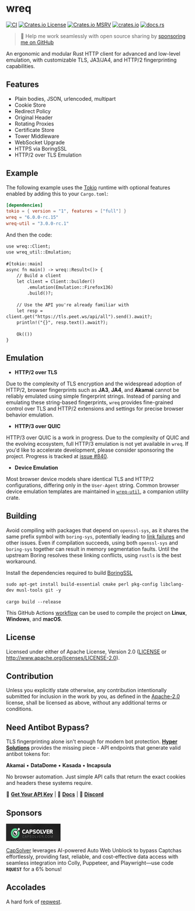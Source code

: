 # wreq

[![CI](https://github.com/0x676e67/wreq/actions/workflows/ci.yml/badge.svg)](https://github.com/0x676e67/wreq/actions/workflows/ci.yml)
[![Crates.io License](https://img.shields.io/crates/l/wreq)](./LICENSE)
[![Crates.io MSRV](https://img.shields.io/crates/msrv/wreq?logo=rust)](https://crates.io/crates/wreq)
[![crates.io](https://img.shields.io/crates/v/wreq.svg?logo=rust)](https://crates.io/crates/wreq)
[![docs.rs](https://img.shields.io/docsrs/wreq?color=blue&logo=rust)](https://docs.rs/wreq)

> 🚀 Help me work seamlessly with open source sharing by [sponsoring me on GitHub](https://github.com/0x676e67/0x676e67/blob/main/SPONSOR.md)

An ergonomic and modular Rust HTTP client for advanced and low-level emulation, with customizable TLS, JA3/JA4, and HTTP/2 fingerprinting capabilities.

## Features

- Plain bodies, JSON, urlencoded, multipart
- Cookie Store
- Redirect Policy
- Original Header
- Rotating Proxies
- Certificate Store
- Tower Middleware
- WebSocket Upgrade
- HTTPS via BoringSSL
- HTTP/2 over TLS Emulation

## Example

The following example uses the [Tokio](https://tokio.rs) runtime with optional features enabled by adding this to your `Cargo.toml`:

```toml
[dependencies]
tokio = { version = "1", features = ["full"] }
wreq = "6.0.0-rc.15"
wreq-util = "3.0.0-rc.1"
```

And then the code:

```rust,no_run
use wreq::Client;
use wreq_util::Emulation;

#[tokio::main]
async fn main() -> wreq::Result<()> {
    // Build a client
    let client = Client::builder()
        .emulation(Emulation::Firefox136)
        .build()?;

    // Use the API you're already familiar with
    let resp = client.get("https://tls.peet.ws/api/all").send().await?;
    println!("{}", resp.text().await?);

    Ok(())
}
```

## Emulation

- **HTTP/2 over TLS**

Due to the complexity of TLS encryption and the widespread adoption of HTTP/2, browser fingerprints such as **JA3**, **JA4**, and **Akamai** cannot be reliably emulated using simple fingerprint strings. Instead of parsing and emulating these string-based fingerprints, `wreq` provides fine-grained control over TLS and HTTP/2 extensions and settings for precise browser behavior emulation.

- **HTTP/3 over QUIC**

HTTP/3 over QUIC is a work in progress. Due to the complexity of QUIC and the evolving ecosystem, full HTTP/3 emulation is not yet available in `wreq`. If you'd like to accelerate development, please consider sponsoring the project. Progress is tracked at [issue #840](https://github.com/0x676e67/wreq/issues/840).

- **Device Emulation**

Most browser device models share identical TLS and HTTP/2 configurations, differing only in the `User-Agent` string. Common browser device emulation templates are maintained in [`wreq-util`](https://github.com/0x676e67/wreq-util), a companion utility crate.

## Building

Avoid compiling with packages that depend on `openssl-sys`, as it shares the same prefix symbol with `boring-sys`, potentially leading to [link failures](https://github.com/cloudflare/boring/issues/197) and other issues. Even if compilation succeeds, using both `openssl-sys` and `boring-sys` together can result in memory segmentation faults. Until the upstream Boring resolves these linking conflicts, using `rustls` is the best workaround.

Install the dependencies required to build [BoringSSL](https://github.com/google/boringssl/blob/master/BUILDING.md#build-prerequisites)

```shell
sudo apt-get install build-essential cmake perl pkg-config libclang-dev musl-tools git -y

cargo build --release
```

This GitHub Actions [workflow](.github/compilation-guide/build.yml) can be used to compile the project on **Linux**, **Windows**, and **macOS**.

## License

Licensed under either of Apache License, Version 2.0 ([LICENSE](./LICENSE) or http://www.apache.org/licenses/LICENSE-2.0).

## Contribution

Unless you explicitly state otherwise, any contribution intentionally submitted for inclusion in the work by you, as defined in the [Apache-2.0](./LICENSE) license, shall be licensed as above, without any additional terms or conditions.

## Need Antibot Bypass?

TLS fingerprinting alone isn't enough for modern bot protection. **[Hyper Solutions](https://hypersolutions.co?utm_source=github&utm_medium=readme&utm_campaign=wreq)** provides the missing piece - API endpoints that generate valid antibot tokens for:

**Akamai** • **DataDome** • **Kasada** • **Incapsula**

No browser automation. Just simple API calls that return the exact cookies and headers these systems require.

🚀 **[Get Your API Key](https://hypersolutions.co?utm_source=github&utm_medium=readme&utm_campaign=wreq)** | 📖 **[Docs](https://docs.justhyped.dev)** | 💬 **[Discord](https://discord.gg/akamai)**

## Sponsors

<a href="https://dashboard.capsolver.com/passport/register?inviteCode=y7CtB_a-3X6d" target="_blank"><img src="https://raw.githubusercontent.com/0x676e67/wreq/main/.github/assets/capsolver.jpg" height="47" width="149"></a>

[CapSolver](https://www.capsolver.com/?utm_source=github&utm_medium=banner_repo&utm_campaign=wreq) leverages AI-powered Auto Web Unblock to bypass Captchas effortlessly, providing fast, reliable, and cost-effective data access with seamless integration into Colly, Puppeteer, and Playwright—use code **`RQUEST`** for a 6% bonus!

## Accolades

A hard fork of [reqwest](https://github.com/seanmonstar/reqwest).
